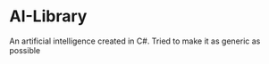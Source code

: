 AI-Library
==========

An artificial intelligence created in C#. Tried to make it as generic as possible
